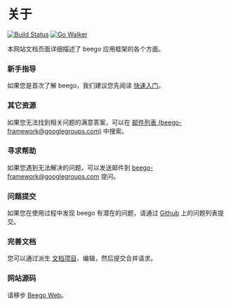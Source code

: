 # 关于

[![Build Status](https://drone.io/github.com/beego/beego/v2/status.png)](https://drone.io/github.com/beego/beego/v2/latest) [![Go Walker](http://gowalker.org/api/v1/badge)](http://gowalker.org/github.com/beego/beego/v2)

本网站文档页面详细描述了 beego 应用框架的各个方面。

### 新手指导

如果您是首次了解 beego，我们建议您先阅读 [快速入门](quickstart)。

### 其它资源

如果您无法找到相关问题的满意答案，可以在 [邮件列表 (beego-framework@googlegroups.com)](https://groups.google.com/forum/#!forum/beego-framework) 中搜索。

### 寻求帮助

如果您遇到无法解决的问题，可以发送邮件到 [beego-framework@googlegroups.com](mailto:beego-framework@googlegroups.com) 提问。

### 问题提交

如果您在使用过程中发现 beego 有潜在的问题，请通过 [Github](https://github.com/beego/beego/v2/issues) 上的问题列表提交。

### 完善文档

您可以通过派生 [文档项目](https://github.com/beego/beedoc)、编辑，然后提交合并请求。

### 网站源码

请移步 [Beego Web](https://github.com/beego/beeweb)。
